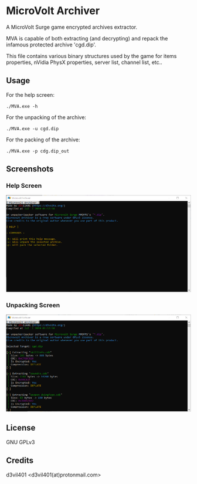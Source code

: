 # MicroVolt Archiver

A MicroVolt Surge game encrypted archives extractor.

MVA is capable of both extracting (and decrypting) and repack the infamous protected archive 'cgd.dip'.

This file contains various binary structures used by the game for items properties, nVidia PhysX properties, server list, channel list, etc..

## Usage

For the help screen:
```
./MVA.exe -h
```

For the unpacking of the archive:
```
./MVA.exe -u cgd.dip
```

For the packing of the archive:
```
./MVA.exe -p cdg.dip_out
```

## Screenshots

### Help Screen

![HelpScr](https://github.com/d3v1l401/Microvolt-Archiver/blob/master/RepoMisc/helpscr.png)

### Unpacking Screen

![UnpackScr](https://github.com/d3v1l401/Microvolt-Archiver/blob/master/RepoMisc/unpackscr.png)

## License

GNU GPLv3

## Credits

d3vil401 <d3vil401(at)protonmail.com>
